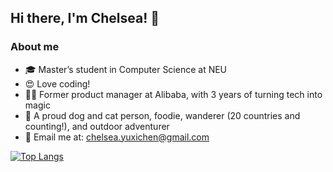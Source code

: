 ## Hi there, I'm Chelsea! 👋 

### About me
- 🎓 Master’s student in Computer Science at NEU
- 😍 Love coding!
- 🧚‍♀️ Former product manager at Alibaba, with 3 years of turning tech into magic
- 🤩 A proud dog and cat person, foodie, wanderer (20 countries and counting!), and outdoor adventurer
- 📮 Email me at: chelsea.yuxichen@gmail.com

[![Top Langs](https://github-readme-stats.vercel.app/api/top-langs/?username=ChelseaYuxiChen&layout=compact&size_weight=1&count_weight=1)](https://github.com/anuraghazra/github-readme-stats)
